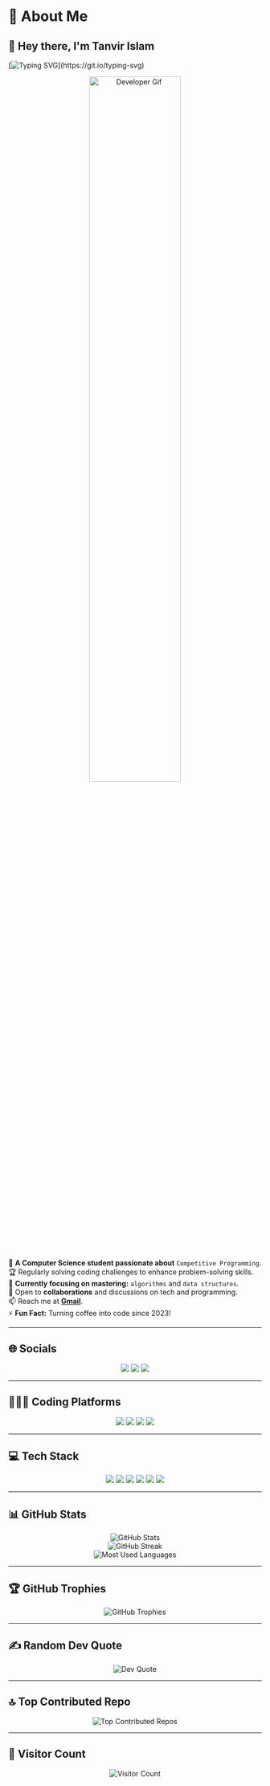 # 💫 About Me  
## 👋 Hey there, I'm **Tanvir Islam**

[![Typing SVG](https://readme-typing-svg.herokuapp.com?font=Fira+Code&duration=4000&pause=100&color=E5F72C&width=435&lines=B.Sc.+Engg.+student+in+CSE;Passionate+competitive+programmer;Transforming+ideas+into+code.)](https://git.io/typing-svg)  

<p align="center"><img width="60%" alt="Developer Gif" src="https://raw.githubusercontent.com/TheDudeThatCode/TheDudeThatCode/master/Assets/Developer.gif"/></p>

🚀 **A Computer Science student passionate about** `Competitive Programming`.  
🏆 Regularly solving coding challenges to enhance problem-solving skills.  
🌱 **Currently focusing on mastering:** `algorithms` and `data structures`.  
💬 Open to **collaborations** and discussions on tech and programming.  
📫 Reach me at **[Gmail](mailto:tanvir12islam34@gmail.com)**.  
⚡ **Fun Fact:** Turning coffee into code since 2023!  

---

## 🌐 Socials  
<p align="center">
<a href="https://facebook.com/tanvir12islam34"><img src="https://img.shields.io/badge/Facebook-%231877F2.svg?logo=Facebook&logoColor=white"></a>
<a href="https://instagram.com/tanvir__islam__"><img src="https://img.shields.io/badge/Instagram-%23E4405F.svg?logo=Instagram&logoColor=white"></a>
<a href="https://youtube.com/@tanvir12"><img src="https://img.shields.io/badge/YouTube-%23FF0000.svg?logo=YouTube&logoColor=white"></a>
</p>  

---

## 👨🏻‍💻 Coding Platforms  
<p align="center">
<a href="https://codeforces.com/profile/tanvir_136"><img src="https://img.shields.io/badge/Codeforces-445f9d.svg?logo=Codeforces&logoColor=white"></a>
<a href="https://hackerrank.com/tanvir_islam__"><img src="https://img.shields.io/badge/-Hackerrank-2EC866.svg?logo=HackerRank&logoColor=white"></a>
<a href="https://leetcode.com/tanvir_islam_/"><img src="https://img.shields.io/badge/-LeetCode-orange.svg?logo=LeetCode&logoColor=white"></a>
<a href="https://atcoder.jp/users/tanvir_islam"><img src="https://img.shields.io/badge/-AtCoder-1F8ACB.svg?logo=AtCoder&logoColor=white"></a>
</p>  

---

## 💻 Tech Stack  
<p align="center">
<img src="https://img.shields.io/badge/c-%2300599C.svg?style=for-the-badge&logo=c&logoColor=white">
<img src="https://img.shields.io/badge/c++-%2300599C.svg?style=for-the-badge&logo=c%2B%2B&logoColor=white">
<img src="https://img.shields.io/badge/html5-%23E34F26.svg?style=for-the-badge&logo=html5&logoColor=white">
<img src="https://img.shields.io/badge/java-%23ED8B00.svg?style=for-the-badge&logo=openjdk&logoColor=white">
<img src="https://img.shields.io/badge/css3-%231572B6.svg?style=for-the-badge&logo=css3&logoColor=white">
<img src="https://img.shields.io/badge/git-fc6d26.svg?style=for-the-badge&logo=git&logoColor=white">
</p>  

---

## 📊 GitHub Stats  
<p align="center">
<img src="https://github-readme-stats.vercel.app/api?username=tanvir-136&theme=radical&hide_border=true&include_all_commits=true&count_private=true" alt="GitHub Stats"><br>
<img src="https://github-readme-streak-stats.herokuapp.com/?user=tanvir-136&theme=radical&hide_border=true" alt="GitHub Streak"><br>
<img src="https://github-readme-stats.vercel.app/api/top-langs/?username=tanvir-136&theme=radical&hide_border=true&include_all_commits=true&count_private=true&layout=compact" alt="Most Used Languages">
</p>  

---

## 🏆 GitHub Trophies  
<p align="center">
<img src="https://github-profile-trophy.vercel.app/?username=tanvir-136&theme=radical&no-frame=true&margin-w=5&column=4" alt="GitHub Trophies">
</p>  

---

## ✍️ Random Dev Quote  
<p align="center">
<img src="https://quotes-github-readme.vercel.app/api?type=horizontal&theme=radical" alt="Dev Quote">
</p>  

---

## 🔝 Top Contributed Repo  
<p align="center">
<img src="https://github-contributor-stats.vercel.app/api?username=tanvir-136&limit=5&theme=radical&combine_all_yearly_contributions=true" alt="Top Contributed Repos">
</p>  

---

## 👀 Visitor Count  
<p align="center">
<img src="https://visitcount.itsvg.in/api?id=tanvir-136&icon=0&color=7" alt="Visitor Count">
</p>  

